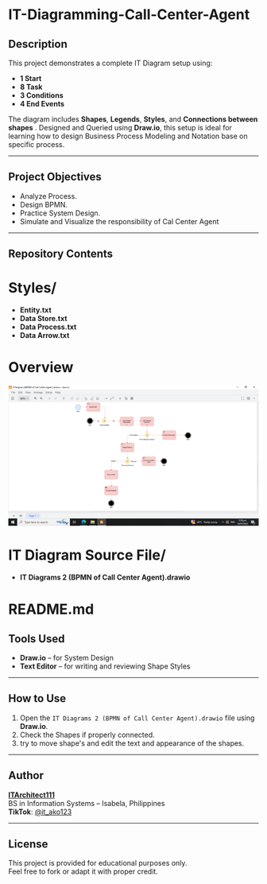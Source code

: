 # IT-Diagramming-Call-Center-Agent

## Description
This project demonstrates a complete IT Diagram setup using:
- **1 Start**
- **8 Task**
- **3 Conditions**
- **4 End Events**

The diagram includes **Shapes**, **Legends**, **Styles**, and **Connections between shapes** . Designed and Queried using **Draw.io**, this setup is ideal for learning how to design Business Process Modeling and Notation base on specific process.

---

## Project Objectives
- Analyze Process.
- Design BPMN.
- Practice System Design.
- Simulate and Visualize the responsibility of Cal Center Agent

---

## Repository Contents

# Styles/
- **Entity.txt**
- **Data Store.txt**
- **Data Process.txt**
- **Data Arrow.txt**

# Overview 
![Diagram](Overview/IT_Diagram_2.png)

# IT Diagram Source File/
- **IT Diagrams 2 (BPMN of Call Center Agent).drawio**
  
# README.md

## Tools Used
- **Draw.io** – for System Design
- **Text Editor** – for writing and reviewing Shape Styles 

---

## How to Use
1. Open the `IT Diagrams 2 (BPMN of Call Center Agent).drawio` file using **Draw.io**.
2. Check the Shapes if properly connected.
3. try to move shape's and edit the text and appearance of the shapes.


---

## Author
**[ITArchitect111](https://github.com/ITArchitect111)**  
BS in Information Systems – Isabela, Philippines  
**TikTok**: [@it_ako123](https://www.tiktok.com/@it_ako123)

---

## License
This project is provided for educational purposes only.  
Feel free to fork or adapt it with proper credit.
